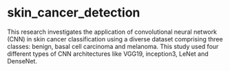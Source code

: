 # skin_cancer_detection
This research investigates the application of convolutional neural network (CNN) in skin cancer classification using a diverse dataset comprising three classes: benign, basal cell carcinoma and melanoma. This study used four different types of CNN architectures like VGG19, inception3, LeNet and DenseNet.
